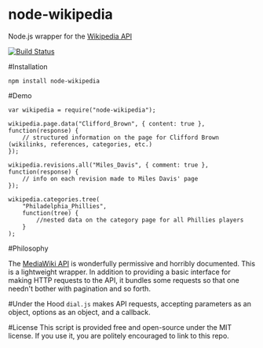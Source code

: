 node-wikipedia
==============

Node.js wrapper for the [Wikipedia API](http://en.wikipedia.org/w/api.php)

[![Build Status](https://travis-ci.org/wilson428/node-wikipedia.png)](https://travis-ci.org/wilson428/node-wikipedia)

#Installation

	npm install node-wikipedia

#Demo

	var wikipedia = require("node-wikipedia");

	wikipedia.page.data("Clifford_Brown", { content: true }, function(response) {
		// structured information on the page for Clifford Brown (wikilinks, references, categories, etc.)
	});

	wikipedia.revisions.all("Miles_Davis", { comment: true }, function(response) {
		// info on each revision made to Miles Davis' page
	});

	wikipedia.categories.tree(
		"Philadelphia_Phillies",
		function(tree) {
			//nested data on the category page for all Phillies players
		}
	);

#Philosophy 

The [MediaWiki API](http://en.wikipedia.org/w/api.php) is wonderfully permissive and horribly documented. This is a lightweight wrapper. In addition to providing a basic interface for making HTTP requests to the API, it bundles some requests so that one needn't bother with pagination and so forth.

#Under the Hood
`dial.js` makes API requests, accepting parameters as an object, options as an object, and a callback.

#License
This script is provided free and open-source under the MIT license. If you use it, you are politely encouraged to link to this repo.